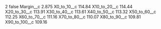 <?xml version="1.0" encoding="UTF-8"?>
<CustomMetadata xmlns="http://soap.sforce.com/2006/04/metadata" xmlns:xsi="http://www.w3.org/2001/XMLSchema-instance" xmlns:xsd="http://www.w3.org/2001/XMLSchema">
    <label>2</label>
    <protected>false</protected>
    <values>
        <field>Margin__c</field>
        <value xsi:type="xsd:double">2.875</value>
    </values>
    <values>
        <field>X0_to_10__c</field>
        <value xsi:type="xsd:double">114.84</value>
    </values>
    <values>
        <field>X10_to_20__c</field>
        <value xsi:type="xsd:double">114.44</value>
    </values>
    <values>
        <field>X20_to_30__c</field>
        <value xsi:type="xsd:double">113.91</value>
    </values>
    <values>
        <field>X30_to_40__c</field>
        <value xsi:type="xsd:double">113.61</value>
    </values>
    <values>
        <field>X40_to_50__c</field>
        <value xsi:type="xsd:double">113.32</value>
    </values>
    <values>
        <field>X50_to_60__c</field>
        <value xsi:type="xsd:double">112.25</value>
    </values>
    <values>
        <field>X60_to_70__c</field>
        <value xsi:type="xsd:double">111.16</value>
    </values>
    <values>
        <field>X70_to_80__c</field>
        <value xsi:type="xsd:double">110.07</value>
    </values>
    <values>
        <field>X80_to_90__c</field>
        <value xsi:type="xsd:double">109.81</value>
    </values>
    <values>
        <field>X90_to_100__c</field>
        <value xsi:type="xsd:double">109.16</value>
    </values>
</CustomMetadata>
